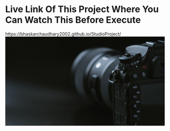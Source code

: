 
 <h1>Live Link Of This Project Where You Can Watch This Before Execute</h1>
 https://bhaskarchaudhary2002.github.io/StudioProject/




<img src="https://raw.githubusercontent.com/BhaskarChaudhary2002/StudioProject/fffd3f8c411e9a53fe8375522184d1df088477f6/photo.jpg">





